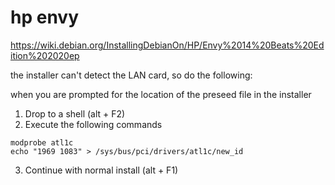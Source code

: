 # hp envy
https://wiki.debian.org/InstallingDebianOn/HP/Envy%2014%20Beats%20Edition%202020ep

the installer can't detect the LAN card, so do the following:

when you are prompted for the location of the preseed file in the installer

1. Drop to a shell (alt + F2)
2. Execute the following commands
```
modprobe atl1c
echo "1969 1083" > /sys/bus/pci/drivers/atl1c/new_id
```
3. Continue with normal install (alt + F1)